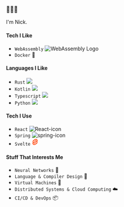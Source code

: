 ### 🍥🍜🦐

I'm Nick.

#### Tech I Like
- `WebAssembly` <img height="20" alt="WebAssembly Logo" src="https://upload.wikimedia.org/wikipedia/commons/thumb/1/1f/WebAssembly_Logo.svg/32px-WebAssembly_Logo.svg.png">
- `Docker` 🐳

#### Languages I Like
- `Rust` <img height="20" src="https://rustacean.net/assets/cuddlyferris.svg">
- `Kotlin` <img height="20" src="https://img.icons8.com/color/48/000000/kotlin.png">
- `Typescript` <img height="20" src="https://img.icons8.com/color/48/000000/typescript.png">
- `Python` <img height="20" src="https://upload.wikimedia.org/wikipedia/commons/c/c3/Python-logo-notext.svg">

#### Tech I Use
- `React` <img height="20" alt="React-icon" src="https://upload.wikimedia.org/wikipedia/commons/thumb/a/a7/React-icon.svg/512px-React-icon.svg.png">
- `Spring` <img height="20" alt="spring-icon" src="https://spring.io/images/favicon-9d25009f65637a49ac8d91eb1cf7b75e.ico">
- `Svelte` <img height="20" src="https://raw.githubusercontent.com/sveltejs/branding/master/svelte-logo.svg">

#### Stuff That Interests Me
- `Neural Networks` 🧠
- `Language & Compiler Design` 🔨
- `Virtual Machines` 💾
- `Distributed Systems & Cloud Computing` ☁️
- `CI/CD & DevOps` 📦
